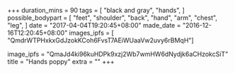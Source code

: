 +++
duration_mins = 90
tags = [
  "black and gray",
  "hands",
]
possible_bodypart = [
  "feet",
  "shoulder",
  "back",
  "hand",
  "arm",
  "chest",
  "leg",
]
date = "2017-04-04T19:20:45+08:00"
made_date = "2016-12-16T12:20:45+08:00"
images_ipfs = [  "QmdrWTPHxkxGdJzokKCoh6FvsT7AEiWUaaVw2uvy6rBMqH"]

image_ipfs = "QmaJd4ki96kuHDPk9xzj2Wb7wmHW6dNydjk6aCHzokcSiT"
title = "Hands poppy"
extra = ""
+++
